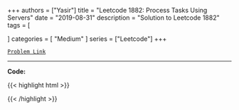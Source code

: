 
+++
authors = ["Yasir"]
title = "Leetcode 1882: Process Tasks Using Servers"
date = "2019-08-31"
description = "Solution to Leetcode 1882"
tags = [
    
]
categories = [
    "Medium"
]
series = ["Leetcode"]
+++



[`Problem Link`](https://leetcode.com/problems/process-tasks-using-servers/description/)

---

**Code:**

{{< highlight html >}}

{{< /highlight >}}

